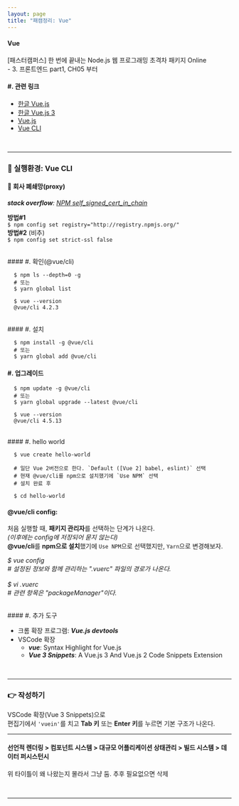 ```yaml
---
layout: page
title: "패캠정리: Vue"
---
```


<div class="alert alert-secondary" role="alert">
  <h4>Vue</h4>
  <p>
    [패스터캠퍼스] 한 번에 끝내는 Node.js 웹 프로그래밍 초격차 패키지 Online<br>
    - 3. 프론트엔드 part1, CH05 부터
  </p>
</div>

#### #. 관련 링크

- [한글 Vue.js](https://kr.vuejs.org/)
- [한글 Vue.js 3](https://v3.ko.vuejs.org/)
- [Vue.js](https://vuejs.org/)
- [Vue CLI](https://cli.vuejs.org/)

<br>

---

### 🍱 실행환경: Vue CLI

<div class="alert alert-danger" role="alert">
  <h4>🍎 회사 폐쇄망(proxy)</h4>
  <p>
    <em><strong>stack overflow</strong>: <a href="https://stackoverflow.com/questions/34498736/npm-self-signed-cert-in-chain" class="alert-danger">NPM self_signed_cert_in_chain</a></em>
  </p>
  <p>
    <strong>방법#1</strong><br>
      <code>$ npm config set registry="http://registry.npmjs.org/"</code><br>
    <strong>방법#2</strong> (비추)<br>
      <code>$ npm config set strict-ssl false</code>
  </p>
</div>

<br>
#### #. 확인(@vue/cli)

```
  $ npm ls --depth=0 -g
  # 또는
  $ yarn global list

  $ vue --version
  @vue/cli 4.2.3
```

<br>
#### #. 설치

```
  $ npm install -g @vue/cli
  # 또는
  $ yarn global add @vue/cli
```

#### #. 업그레이드

```
  $ npm update -g @vue/cli
  # 또는
  $ yarn global upgrade --latest @vue/cli

  $ vue --version
  @vue/cli 4.5.13
```

<br>
#### #. hello world

```
  $ vue create hello-world

  # 일단 Vue 2버전으로 한다. `Default ([Vue 2] babel, eslint)` 선택
  # 현재 @vue/cli를 npm으로 설치했기에 `Use NPM` 선택
  # 설치 완료 후

  $ cd hello-world
```

<div class="alert alert-info" role="alert">
  <h4>@vue/cli config:</h4>
  <p>
    처음 실행할 때, <strong>패키지 관리자</strong>를 선택하는 단계가 나온다.<br>
    <em>(이후에는 config에 저장되어 묻지 않는다)</em><br>
    <strong>@vue/cli</strong>를 <strong>npm으로 설치</strong>했기에 <code>Use NPM</code>으로 선택했지만,
    <code>Yarn</code>으로 변경해보자.<br>
    <p>
      <em>
      $ vue config<br>
      # 설정된 정보와 함께 관리하는 ".vuerc" 파일의 경로가 나온다.<br>
      <br>
      $ vi .vuerc<br>
      # 관련 항목은 "packageManager"이다.<br>
      </em>
    </p>
  </p>
</div>

<br>
#### #. 추가 도구

- 크롬 확장 프로그램: **_Vue.js devtools_**
- VSCode 확장
  - **_vue_**: Syntax Highlight for Vue.js
  - **_Vue 3 Snippets_**: A Vue.js 3 And Vue.js 2 Code Snippets Extension

<br>

---

### 👉 작성하기

VSCode 확장(Vue 3 Snippets)으로<br>
편집기에서 `'vuein'`를 치고 **Tab 키** 또는 **Enter 키**를 누르면 기본 구조가 나온다.

---

#### 선언적 렌더링 > 컴포넌트 시스템 > 대규모 어플리케이션 상태관리 > 빌드 시스템 > 데이터 퍼시스턴시

위 타이틀이 왜 나왔는지 몰라서 그냥 둠.
추후 필요없으면 삭제

<br>

---
